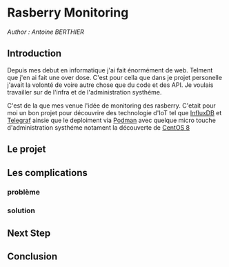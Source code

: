 # Rasberry Monitoring

_Author : Antoine BERTHIER_

## Introduction

Depuis mes debut en informatique j'ai fait énormément de web. Telment que j'en ai fait une over dose. C'est pour cella que dans je projet personelle j'avait la volonté de voire autre chose que du code et des API. Je voulais travailler sur de l'infra et de l'administration systhéme.

C'est de la que mes venue l'idée de monitoring des rasberry. C'etait pour moi un bon projet pour découvrire des technologie d'IoT tel que [InfluxDB](./iot/Technologies#influx-db) et [Telegraf](./iot/Technologies#telegraf) ainsie que le deploiment via [Podman](./iot/Technologies#podman) avec quelque micro touche d'administration systhéme notament la découverte de [CentOS 8](./iot/Technologies#cent-os-8)

## Le projet

## Les complications

### problème

### solution

## Next Step

## Conclusion
